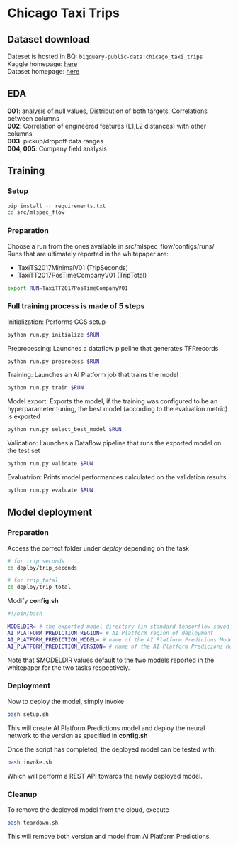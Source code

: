 # Chicago Taxi Trips

## Dataset download

Dateset is hosted in BQ: `bigquery-public-data:chicago_taxi_trips`  
Kaggle homepage: [here](https://www.kaggle.com/chicago/chicago-taxi-trips-bq)  
Dataset homepage: [here](https://digital.cityofchicago.org/index.php/chicago-taxi-data-released/)



## EDA

**001**: analysis of null values, Distribution of both targets, Correlations between columns  
**002**: Correlation of engineered features (L1,L2 distances) with other columns  
**003**: pickup/dropoff data ranges  
**004, 005**: Company field analysis  

## Training

### **Setup**

```bash
pip install -r requirements.txt
cd src/mlspec_flow
```

### **Preparation**

Choose a run from the ones available in src/mlspec_flow/configs/runs/
Runs that are ultimately reported in the whitepaper are:

- TaxiTS2017MinimalV01 (TripSeconds)
- TaxiTT2017PosTimeCompanyV01 (TripTotal)

```bash
export RUN=TaxiTT2017PosTimeCompanyV01 
```

### **Full training process is made of 5 steps**

Initialization: Performs GCS setup

```bash
python run.py initialize $RUN
```

Preprocessing: Launches a dataflow pipeline that generates TFRrecords

```bash
python run.py preprocess $RUN
```

Training: Launches an AI Platform job that trains the model

```bash
python run.py train $RUN
```

Model export: Exports the model, if the training was configured to be an hyperparameter tuning, the best model (according to the evaluation metric) is exported

```bash
python run.py select_best_model $RUN
```

Validation: Launches a Dataflow pipeline that runs the exported model on the test set

```bash
python run.py validate $RUN
```

Evaluatrion: Prints model performances calculated on the validation results 

```bash
python run.py evaluate $RUN
```

## Model deployment

### **Preparation**

Access the correct folder under *deploy* depending on the task

```bash
# for trip seconds
cd deploy/trip_seconds

# for trip_total
cd deploy/trip_total
```

Modify **config.sh**

```bash
#!/bin/bash

MODELDIR= # the exported model directory (in standard tensorflow saved_model format)
AI_PLATFORM_PREDICTION_REGION= # AI Platform region of deployment
AI_PLATFORM_PREDICTION_MODEL= # name of the AI Platform Predicions Model
AI_PLATFORM_PREDICTION_VERSION= # name of the AI Platform Predicions Model's Version
```

Note that $MODELDIR values default to the two models reported in the whitepaper for the two tasks respectively.

### Deployment

Now to deploy the model, simply invoke

```bash
bash setup.sh
```

This will create AI Platform Predictions model and deploy the neural network to the version as specified in **config.sh**

Once the script has completed, the deployed model can be tested with:

```bash
bash invoke.sh
```

Which will perform a REST API towards the newly deployed model.

### Cleanup

To remove the deployed model from the cloud, execute

```bash
bash teardown.sh
```

This will remove both version and model from Ai Platform Predictions.
